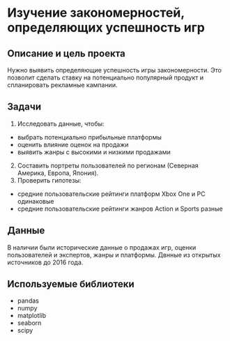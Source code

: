# Изучение закономерностей, определяющих успешность игр

## Описание и цель проекта

Нужно выявить определяющие успешность игры закономерности. Это позволит сделать ставку на потенциально популярный продукт и спланировать рекламные кампании.

## Задачи

1. Исследовать данные, чтобы:
- выбрать потенциально прибыльные платформы
- оценить влияние оценок на продажи
- выявить жанры с высокими и низкими продажами
2. Составить портреты пользователей по регионам (Северная Америка, Европа, Япония).
3. Проверить гипотезы:
- средние пользовательские рейтинги платформ Xbox One и PC одинаковые
- средние пользовательские рейтинги жанров Action и Sports разные

## Данные

В наличии были исторические данные о продажах игр, оценки пользователей и экспертов, жанры и платформы. Двнные из открытых источников до 2016 года.

## Используемые библиотеки
- pandas
- numpy
- matplotlib
- seaborn
- scipy
